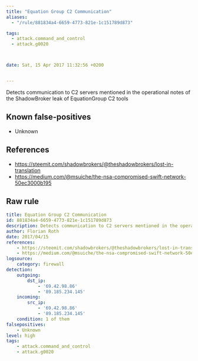 ```yaml
---
title: "Equation Group C2 Communication"
aliases:
  - "/rule/881834a4-6659-4773-821e-1c151789d873"

tags:
  - attack.command_and_control
  - attack.g0020



date: Sat, 15 Apr 2017 11:32:56 +0200


---
```


Detects communication to C2 servers mentioned in the operational notes of the ShadowBroker leak of EquationGroup C2 tools

<!--more-->


## Known false-positives

* Unknown



## References

* https://steemit.com/shadowbrokers/@theshadowbrokers/lost-in-translation
* https://medium.com/@msuiche/the-nsa-compromised-swift-network-50ec3000b195


## Raw rule
```yaml
title: Equation Group C2 Communication
id: 881834a4-6659-4773-821e-1c151789d873
description: Detects communication to C2 servers mentioned in the operational notes of the ShadowBroker leak of EquationGroup C2 tools
author: Florian Roth
date: 2017/04/15
references:
    - https://steemit.com/shadowbrokers/@theshadowbrokers/lost-in-translation
    - https://medium.com/@msuiche/the-nsa-compromised-swift-network-50ec3000b195
logsource:
    category: firewall
detection:
    outgoing:
        dst_ip:
            - '69.42.98.86'
            - '89.185.234.145'
    incoming:
        src_ip:
            - '69.42.98.86'
            - '89.185.234.145'
    condition: 1 of them
falsepositives:
    - Unknown
level: high
tags:
    - attack.command_and_control
    - attack.g0020
```
